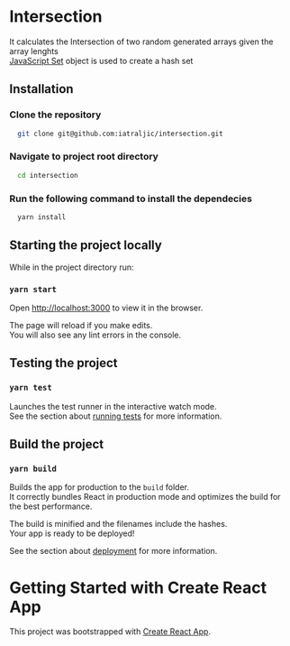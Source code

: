 # Intersection

It calculates the Intersection of two random generated arrays given the array lenghts\
[JavaScript Set](https://developer.mozilla.org/en-US/docs/Web/JavaScript/Reference/Global_Objects/Set) object is used to create a hash set

## Installation

### Clone the repository
```bash
  git clone git@github.com:iatraljic/intersection.git
```
### Navigate to project root directory
```bash
  cd intersection
```
### Run the following command to install the dependecies
```bash
  yarn install
```

## Starting the project locally

While in the project directory run:

### `yarn start`
Open [http://localhost:3000](http://localhost:3000) to view it in the browser.

The page will reload if you make edits.\
You will also see any lint errors in the console.


## Testing the project
### `yarn test`

Launches the test runner in the interactive watch mode.\
See the section about [running tests](https://facebook.github.io/create-react-app/docs/running-tests) for more information.

## Build the project
### `yarn build`

Builds the app for production to the `build` folder.\
It correctly bundles React in production mode and optimizes the build for the best performance.

The build is minified and the filenames include the hashes.\
Your app is ready to be deployed!

See the section about [deployment](https://facebook.github.io/create-react-app/docs/deployment) for more information.

# Getting Started with Create React App

This project was bootstrapped with [Create React App](https://github.com/facebook/create-react-app).
